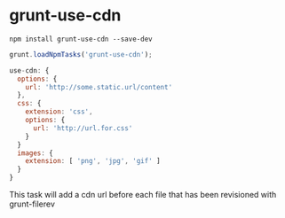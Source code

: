grunt-use-cdn
=====================

```shell
npm install grunt-use-cdn --save-dev
```

```js
grunt.loadNpmTasks('grunt-use-cdn');
```

```js
use-cdn: {
  options: {
    url: 'http://some.static.url/content'
  },
  css: {
    extension: 'css',
    options: {
      url: 'http://url.for.css'
    }
  }
  images: {
    extension: [ 'png', 'jpg', 'gif' ]
  }
}
```
This task will add a cdn url before each file that has been revisioned with grunt-filerev
